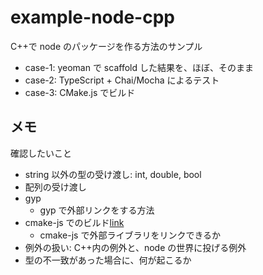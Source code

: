 # example-node-cpp

C++で node のパッケージを作る方法のサンプル

- case-1: yeoman で scaffold した結果を、ほぼ、そのまま
- case-2: TypeScript + Chai/Mocha によるテスト
- case-3: CMake.js でビルド

## メモ

確認したいこと

- string 以外の型の受け渡し: int, double, bool
- 配列の受け渡し
- gyp
  - gyp で外部リンクをする方法
- cmake-js でのビルド[link][cmake-js]
  - cmake-js で外部ライブラリをリンクできるか
- 例外の扱い: C++内の例外と、node の世界に投げる例外
- 型の不一致があった場合に、何が起こるか

[cmake-js]: https://github.com/nodejs/node-addon-api/blob/main/doc/cmake-js.md
